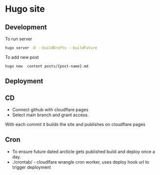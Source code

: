 # Hugo site

## Development 

To run server
```bash
hugo server -D --buildDrafts --buildFuture
```
To add new post
```
hugo new  content posts/{post-name}.md
```

## Deployment

## CD
- Connect github with cloudflare pages
- Select main branch and grant access.

With each commit it builds the site and publishes on cloudflare pages

## Cron
- To ensure future dated arcticle gets published build and deploy once a day.
- ./crontab/ - cloudlfare wrangle cron worker, uses deploy hook url to trigger deployment

